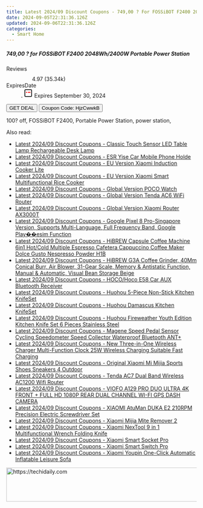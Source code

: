 ```yaml
---
title: Latest 2024/09 Discount Coupons - 749,00 ? For FOSSiBOT F2400 2048Wh/2400W Portable Power Station
date: 2024-09-05T22:31:36.126Z
updated: 2024-09-06T22:31:36.126Z
categories:
  - Smart Home
---
```



<div class="max-w-4xl mx-auto grid grid-cols-1 lg:max-w-5xl lg:gap-x-20 lg:grid-cols-2">
  <div class="relative p-3 col-start-1 row-start-1 flex flex-col-reverse rounded-lg bg-gradient-to-t from-black/75 via-black/0 sm:bg-none sm:row-start-2 sm:p-0 lg:row-start-1">
    <h5 class="mt-1 text-lg font-semibold text-white sm:text-slate-900 md:text-2xl dark:sm:text-white">749,00 ? for FOSSiBOT F2400 2048Wh/2400W Portable Power Station</h5>
  </div>
  
  <div class="col-start-1 col-end-3 row-start-1 grid gap-4 sm:mb-6 sm:grid-cols-4 lg:col-start-2 lg:row-span-6 lg:row-end-6 lg:mb-0 lg:gap-6">
    
  </div>
  <dl class="row-start-2 mt-4 flex items-center text-xs font-medium sm:row-start-3 sm:mt-1 md:mt-2.5 lg:row-start-2">
    <dt class="sr-only">Reviews</dt>
    <dd class="flex items-center text-indigo-600 dark:text-indigo-400">
      <svg width="24" height="24" fill="none" aria-hidden="true" class="mr-1 stroke-current dark:stroke-indigo-500">
        <path d="m12 5 2 5h5l-4 4 2.103 5L12 16l-5.103 3L9 14l-4-4h5l2-5Z" stroke-width="2" stroke-linecap="round" stroke-linejoin="round" />
      </svg>
      <span>4.97 <span class="font-normal text-slate-400">(35.34k)</span></span>
    </dd>
    <dt class="sr-only">ExpiresDate</dt>
    <dd class="flex items-center">
      <svg width="2" height="2" aria-hidden="true" fill="currentColor" class="mx-3 text-slate-300">
        <circle cx="1" cy="1" r="1" />
      </svg>
      <svg width="24" height="24" viewBox="0 0 24 24" fill="none" stroke="currentColor" stroke-width="2">
        <rect x="3" y="3" width="18" height="18" rx="2" fill="#fff" />
        <path d="M6 10L18 10" stroke="red" stroke-width="2" fill="none" />
        <path d="M10 6L10 18" stroke="#fff" stroke-width="2" fill="none" />
      </svg>
      Expires September 30, 2024    </dd>
  </dl>
  <div class="col-start-1 row-start-3 mt-4 self-center sm:col-start-2 sm:row-span-2 sm:row-start-2 sm:mt-0 lg:col-start-1 lg:row-start-3 lg:row-end-4 lg:mt-6">
    <button type="button" onClick="javascript:window.open(decodeURIComponent('https%3A%2F%2Fwww.shareasale.com%2Fu.cfm%3Fd%3D1005307%26m%3D77450%26u%3D4338022'), '_blank');void(0);" class="rounded-lg bg-red-600 px-3 py-2 text-sm font-medium leading-6 text-white">GET DEAL</button>
    <button type="button" onClick="javascript:window.open(decodeURIComponent('https%3A%2F%2Fwww.shareasale.com%2Fu.cfm%3Fd%3D1005307%26m%3D77450%26u%3D4338022'), '_blank');void(0);" class="border-dashed border-2 border-indigo-600 bg-green-100 text-sm leading-6 font-medium py-2 px-3 rounded-lg">Coupon Code: HjzCwwkB</button>
  </div>
  <p class="col-start-1 mt-4 text-sm leading-6 sm:col-span-2 lg:col-span-1 lg:row-start-4 lg:mt-6 dark:text-slate-400">
    100? off, 
FOSSiBOT F2400, Portable Power Station, power station,  </p>
</div>
<span class="atpl-alsoreadstyle">Also read:</span>
<div><ul>
<li><a href="https://coupons.techidaily.com/coupon-1118191-share-97331-sale/"><u>Latest 2024/09 Discount Coupons - Classic Touch Sensor LED Table Lamp Rechargeable Desk Lamp</u></a></li>
<li><a href="https://coupons.techidaily.com/coupon-1118195-share-97331-sale/"><u>Latest 2024/09 Discount Coupons - ESR Yise Car Mobile Phone Holde</u></a></li>
<li><a href="https://coupons.techidaily.com/coupon-1118189-share-97331-sale/"><u>Latest 2024/09 Discount Coupons - EU Version Xiaomi Induction Cooker Lite</u></a></li>
<li><a href="https://coupons.techidaily.com/coupon-1118188-share-97331-sale/"><u>Latest 2024/09 Discount Coupons - EU Version Xiaomi Smart Multifunctional Rice Cooker</u></a></li>
<li><a href="https://coupons.techidaily.com/coupon-1118243-share-97331-sale/"><u>Latest 2024/09 Discount Coupons - Global Version POCO Watch</u></a></li>
<li><a href="https://coupons.techidaily.com/coupon-1118193-share-97331-sale/"><u>Latest 2024/09 Discount Coupons - Global Version Tenda AC6 WiFi Router</u></a></li>
<li><a href="https://coupons.techidaily.com/coupon-1118187-share-97331-sale/"><u>Latest 2024/09 Discount Coupons - Global Version Xiaomi Router AX3000T</u></a></li>
<li><a href="https://coupons.techidaily.com/coupon-1118237-share-97331-sale/"><u>Latest 2024/09 Discount Coupons - Google Pixel 8 Pro-Singapore Version, Supports Multi-Language, Full Frequency Band, Google Play��esim Function</u></a></li>
<li><a href="https://coupons.techidaily.com/coupon-1118241-share-97331-sale/"><u>Latest 2024/09 Discount Coupons - HiBREW Capsule Coffee Machine 6in1 Hot/Cold Multiple Espresso Cafetera Cappuccino Coffee Maker Dolce Gusto Nespresso Powder H1B</u></a></li>
<li><a href="https://coupons.techidaily.com/coupon-1118242-share-97331-sale/"><u>Latest 2024/09 Discount Coupons - HiBREW G3A Coffee Grinder, 40Mm Conical Burr, Air Blower, 31-Gear Scale, Memory & Antistatic Function, Manual & Automatic, Visual Bean Storage Beige</u></a></li>
<li><a href="https://coupons.techidaily.com/coupon-1118194-share-97331-sale/"><u>Latest 2024/09 Discount Coupons - HOCO/Hoco E58 Car AUX Bluetooth Receiver</u></a></li>
<li><a href="https://coupons.techidaily.com/coupon-1118186-share-97331-sale/"><u>Latest 2024/09 Discount Coupons - Huohou 5-Piece Non-Stick Kitchen KnifeSet</u></a></li>
<li><a href="https://coupons.techidaily.com/coupon-1118185-share-97331-sale/"><u>Latest 2024/09 Discount Coupons - Huohou Damascus Kitchen KnifeSet</u></a></li>
<li><a href="https://coupons.techidaily.com/coupon-1118184-share-97331-sale/"><u>Latest 2024/09 Discount Coupons - Huohou Fireweather Youth Edition Kitchen Knife Set 6 Pieces Stainless Steel</u></a></li>
<li><a href="https://coupons.techidaily.com/coupon-1118235-share-97331-sale/"><u>Latest 2024/09 Discount Coupons - Magene Speed Pedal Sensor Cycling Speedometer Speed Collector Waterproof Bluetooth ANT+</u></a></li>
<li><a href="https://coupons.techidaily.com/coupon-1118240-share-97331-sale/"><u>Latest 2024/09 Discount Coupons - New Three-in-One Wireless Charger Multi-Function Clock 25W Wireless Charging Suitable Fast Charging</u></a></li>
<li><a href="https://coupons.techidaily.com/coupon-1118239-share-97331-sale/"><u>Latest 2024/09 Discount Coupons - Original Xiaomi Mi Mijia Sports Shoes Sneakers 4 Outdoor</u></a></li>
<li><a href="https://coupons.techidaily.com/coupon-1118192-share-97331-sale/"><u>Latest 2024/09 Discount Coupons - Tenda AC7 Dual Band Wireless AC1200 Wifi Router</u></a></li>
<li><a href="https://coupons.techidaily.com/coupon-1118236-share-97331-sale/"><u>Latest 2024/09 Discount Coupons - VIOFO A129 PRO DUO ULTRA 4K FRONT + FULL HD 1080P REAR DUAL CHANNEL WI-FI GPS DASH CAMERA</u></a></li>
<li><a href="https://coupons.techidaily.com/coupon-1118238-share-97331-sale/"><u>Latest 2024/09 Discount Coupons - XIAOMI AtuMan DUKA E2 210RPM Precision Electric Screwdriver Set</u></a></li>
<li><a href="https://coupons.techidaily.com/coupon-1118245-share-97331-sale/"><u>Latest 2024/09 Discount Coupons - Xiaomi Mijia Mite Remover 2</u></a></li>
<li><a href="https://coupons.techidaily.com/coupon-1118190-share-97331-sale/"><u>Latest 2024/09 Discount Coupons - Xiaomi NexTool 9 in 1 Multifunctional Wrench Folding Knife</u></a></li>
<li><a href="https://coupons.techidaily.com/coupon-1118247-share-97331-sale/"><u>Latest 2024/09 Discount Coupons - Xiaomi Smart Socket Pro</u></a></li>
<li><a href="https://coupons.techidaily.com/coupon-1118246-share-97331-sale/"><u>Latest 2024/09 Discount Coupons - Xiaomi Smart Switch Pro</u></a></li>
<li><a href="https://coupons.techidaily.com/coupon-1118244-share-97331-sale/"><u>Latest 2024/09 Discount Coupons - Xiaomi Youpin One-Click Automatic Inflatable Leisure Sofa</u></a></li>
</ul></div>

<ins class="adsbygoogle"
      style="display:block"
      data-ad-client="ca-pub-7571918770474297"
      data-ad-slot="8358498916"
      data-ad-format="auto"
      data-full-width-responsive="true"></ins>
<!-- affiliate ads begin -->
<a href="https://ephamedtechinc.pxf.io/c/5597632/2137222/26400" target="_top" id="2137222">
  <img src="//a.impactradius-go.com/display-ad/26400-2137222" border="0" alt="https://techidaily.com" width="728" height="90"/>
</a>
<img height="0" width="0" src="https://ephamedtechinc.pxf.io/i/5597632/2137222/26400" style="position:absolute;visibility:hidden;" border="0" />
<!-- affiliate ads end -->